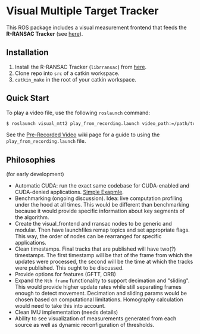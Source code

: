 Visual Multiple Target Tracker
==============================

This ROS package includes a visual measurement frontend that feeds the **R-RANSAC Tracker** (see [here](https://magiccvs.byu.edu/gitlab/robust_tracking/rransac)).

## Installation

1. Install the R-RANSAC Tracker (`librransac`) from [here](https://magiccvs.byu.edu/gitlab/robust_tracking/rransac).
2. Clone repo into `src` of a catkin workspace.
3. `catkin_make` in the root of your catkin workspace.

## Quick Start

To play a video file, use the following `roslaunch` command:

```bash
$ roslaunch visual_mtt2 play_from_recording.launch video_path:=/path/to/video.mp4 fps:=30
```

See the [Pre-Recorded Video](https://magiccvs.byu.edu/gitlab/robust_tracking/visual_mtt2/wikis/videos-and-rosbags) wiki page for a guide to using the `play_from_recording.launch` file.


## Philosophies
(for early development)

* Automatic CUDA: run the exact same codebase for CUDA-enabled and CUDA-denied applications. [Simple Exapmle](https://github.com/jdmillard/opencv-cuda).
* Benchmarking (ongoing discussion). Idea: live computation profiling under the hood at all times. This would be different than benchmarking because it would provide specific information about key segments of the algorithm.
* Create the visual_frontend and rransac nodes to be generic and modular. Then have launchfiles remap topics and set appropriate flags. This way, the order of nodes can be rearranged for specific applications.
* Clean timestamps. Final tracks that are published will have two(?) timestamps. The first timestamp will be that of the frame from which the updates were processed, the second will be the time at which the tracks were published. This ought to be discussed.
* Provide options for features (GFTT, ORB)
* Expand the `Nth frame` functionality to support decimation and "sliding". This would provide higher update rates while still separating frames enough to detect movement. Decimation and sliding params would be chosen based on computational limitations. Homography calculation would need to take this into account.
* Clean IMU implementation (needs details)
* Ability to see visualization of measurements generated from each source as well as dynamic reconfiguration of thresholds.